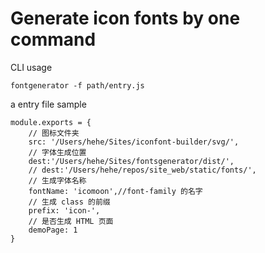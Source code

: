 # Generate icon fonts by one command

CLI usage
```
fontgenerator -f path/entry.js
```


a entry file sample
```
module.exports = {
    // 图标文件夹
    src: '/Users/hehe/Sites/iconfont-builder/svg/',
    // 字体生成位置
    dest:'/Users/hehe/Sites/fontsgenerator/dist/',
    // dest:'/Users/hehe/repos/site_web/static/fonts/',
    // 生成字体名称
    fontName: 'icomoon',//font-family 的名字
    // 生成 class 的前缀
    prefix: 'icon-',
    // 是否生成 HTML 页面
    demoPage: 1
}

```